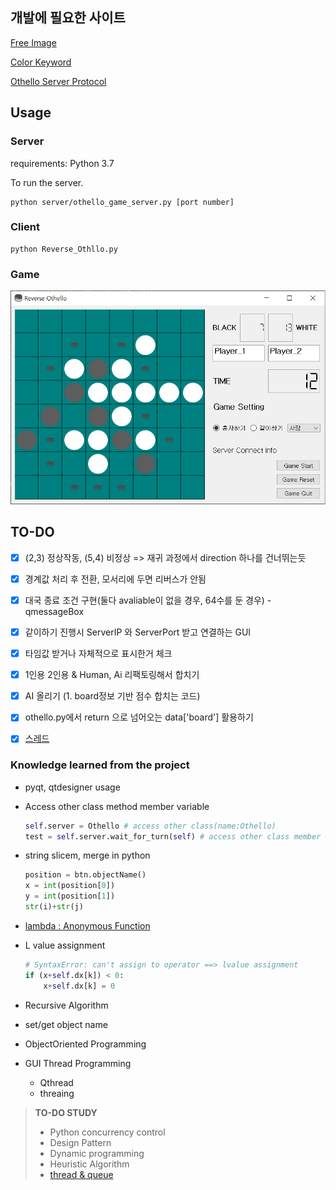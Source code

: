 ## 개발에 필요한 사이트
[Free Image](https://www.flaticon.com/home)

[Color Keyword](https://www.w3.org/TR/SVG11/types.html#ColorKeywords)

[Othello Server Protocol](https://gitlab.com/UNKNOWN.UN/othello_protocol?fbclid=IwAR0ZRm-jF_qs_Svtq8qf3y0QtyqS4GF_uyDLXyyttxhvMTh7wZnTVe0LTLY)



## Usage

### Server

requirements: Python 3.7

To run the server.

```
python server/othello_game_server.py [port number]
```

### Client

```
python Reverse_Othllo.py
```

### Game

![game_screen](image/Demo.png)



## TO-DO

- [x] (2,3) 정상작동, (5,4) 비정상 => 재귀 과정에서 direction 하나를 건너뛰는듯
- [x] 경계값 처리 후 전환, 모서리에 두면 리버스가 안됨
- [x] 대국 종료 조건 구현(둘다 avaliable이 없을 경우, 64수를 둔 경우) - qmessageBox
- [x] 같이하기 진행시 ServerIP 와 ServerPort 받고 연결하는 GUI
- [x] 타임값 받거나 자체적으로 표시한거 체크
- [x] 1인용 2인용 & Human, Ai 리팩토링해서 합치기
- [x] AI 올리기 (1. board정보 기반 점수 합치는 코드)
- [x] othello.py에서 return 으로 넘어오는 data['board'] 활용하기
- [x] [스레드](http://i5on9i.blogspot.com/2016/05/qt-worker-thread.html)



### Knowledge learned from the project
- pyqt, qtdesigner usage


- Access other class method member variable

  ```python
  self.server = Othello # access other class(name:Othello)
  test = self.server.wait_for_turn(self) # access other class member var
  ```

- string slicem, merge in python 

  ```python
  position = btn.objectName()
  x = int(position[0])
  y = int(position[1])
  str(i)+str(j)
  ```

- [lambda : Anonymous Function](https://dojang.io/mod/page/view.php?id=2359)

- L value assignment

  ```python
  # SyntaxError: can't assign to operator ==> lvalue assignment
  if (x+self.dx[k]) < 0:
      x+self.dx[k] = 0
  ```
  
- Recursive Algorithm

- set/get object name

- ObjectOriented Programming

- GUI Thread Programming

  - Qthread
  - threaing



> **TO-DO STUDY**
>
> 
>
> - Python concurrency control
> - Design Pattern
> - Dynamic programming
> - Heuristic Algorithm
> - [thread & queue](https://niceman.tistory.com/140?category=940952)

